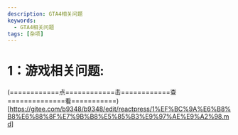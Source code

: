 ```yaml
---
description: GTA4相关问题
keywords:
  - GTA4相关问题
tags: [杂项]
---
```


# 1：游戏相关问题:

(============点============击============查==============看===========)[https://gitee.com/b9348/b9348/edit/reactpress/1%EF%BC%9A%E6%B8%B8%E6%88%8F%E7%9B%B8%E5%85%B3%E9%97%AE%E9%A2%98.md]
    




   
   
